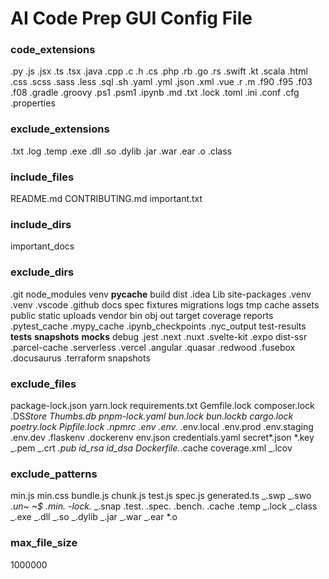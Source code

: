 # AI Code Prep GUI Config File

### code_extensions

.py
.js
.jsx
.ts
.tsx
.java
.cpp
.c
.h
.cs
.php
.rb
.go
.rs
.swift
.kt
.scala
.html
.css
.scss
.sass
.less
.sql
.sh
.yaml
.yml
.json
.xml
.vue
.r
.m
.f90
.f95
.f03
.f08
.gradle
.groovy
.ps1
.psm1
.ipynb
.md
.txt
.lock
.toml
.ini
.conf
.cfg
.properties

### exclude_extensions

.txt
.log
.temp
.exe
.dll
.so
.dylib
.jar
.war
.ear
.o
.class

### include_files

README.md
CONTRIBUTING.md
important.txt

### include_dirs

important_docs

### exclude_dirs

.git
node_modules
venv
**pycache**
build
dist
.idea
Lib
site-packages
.venv
.venv
.vscode
.github
docs
spec
fixtures
migrations
logs
tmp
cache
assets
public
static
uploads
vendor
bin
obj
out
target
coverage
reports
.pytest_cache
.mypy_cache
.ipynb_checkpoints
.nyc_output
test-results
**tests**
**snapshots**
**mocks**
debug
.jest
.next
.nuxt
.svelte-kit
.expo
dist-ssr
.parcel-cache
.serverless
.vercel
.angular
.quasar
.redwood
.fusebox
.docusaurus
.terraform
snapshots

### exclude_files

package-lock.json
yarn.lock
requirements.txt
Gemfile.lock
composer.lock
.DS*Store
Thumbs.db
pnpm-lock.yaml
bun.lock
bun.lockb
cargo.lock
poetry.lock
Pipfile.lock
.npmrc
.env
.env.*
.env.local
.env.prod
.env.staging
.env.dev
.flaskenv
.dockerenv
env.json
credentials.yaml
secret*.json
*.key
_.pem
_.crt
_.pub
id_rsa
id_dsa
Dockerfile._.cache
coverage.xml
\_.lcov

### exclude_patterns

min.js
min.css
bundle.js
chunk.js
test.js
spec.js
generated.ts
_.swp
_.swo
_.un~
~$_
_.min._
_-lock._
_.snap
.test.
.spec.
.bench.
.cache
.temp
_.lock
_.class
_.exe
_.dll
_.so
_.dylib
_.jar
_.war
_.ear
\*.o

### max_file_size

1000000
